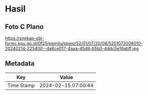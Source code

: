 # Hasil

## Foto C Plano

https://sirekap-obj-formc.kpu.go.id/0f25/pemilu/ppwp/52/01/07/20/08/5201072008010-20240214-225400--da6ce017-4aaa-45d8-b5b0-4ddc5e18abff.jpg


## Metadata

| Key        | Value               |
| ---------- | ------------------- |
| Time Stamp | 2024-02-15 07:00:44 |



